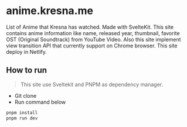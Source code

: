 # anime.kresna.me
List of Anime that Kresna has watched. Made with SvelteKit. This site contains anime information like name, released year, thumbnail, favorite OST (Original Soundtrack) from YouTube Video. Also this site implement view transition API that currently support on Chrome browser. This site deploy in Netlify.

## How to run

> This site use Sveltekit and PNPM as dependency manager.

- Git clone
- Run command below

```bash
pnpm install
pnpm run dev
```